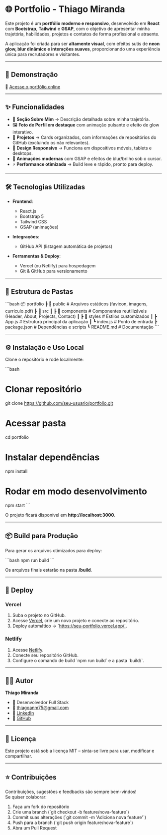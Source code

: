 # 🌐 Portfolio - Thiago Miranda  

Este projeto é um **portfólio moderno e responsivo**, desenvolvido em **React** com **Bootstrap**, **Tailwind** e **GSAP**, com o objetivo de apresentar minha trajetória, habilidades, projetos e contatos de forma profissional e atraente.  

A aplicação foi criada para ser **altamente visual**, com efeitos sutis de **neon glow, blur dinâmico e interações suaves**, proporcionando uma experiência única para recrutadores e visitantes.  

---

## 🚀 Demonstração  

🔗 [Acesse o portfólio online](https://thiago-miranda.vercel.app/) 

---

## ✨ Funcionalidades  

- 📌 **Seção Sobre Mim** → Descrição detalhada sobre minha trajetória.  
- 🖼️ **Foto de Perfil em destaque** com animação pulsante e efeito de glow interativo.  
- 📂 **Projetos** → Cards organizados, com informações de repositórios do GitHub (excluindo os não relevantes).  
- 🎨 **Design Responsivo** → Funciona em dispositivos móveis, tablets e desktops.  
- 🔮 **Animações modernas** com GSAP e efeitos de blur/brilho sob o cursor.  
- ⚡ **Performance otimizada** → Build leve e rápido, pronto para deploy.  

---

## 🛠️ Tecnologias Utilizadas  

- **Frontend**:  
  - React.js  
  - Bootstrap 5  
  - Tailwind CSS  
  - GSAP (animações)  

- **Integrações**:  
  - GitHub API (listagem automática de projetos)  

- **Ferramentas & Deploy**:  
  - Vercel (ou Netlify) para hospedagem  
  - Git & GitHub para versionamento  

---

## 📂 Estrutura de Pastas  

\`\`\`bash
📦 portfolio
 ┣ 📂 public          # Arquivos estáticos (favicon, imagens, curriculo.pdf)
 ┣ 📂 src
 ┃ ┣ 📂 components    # Componentes reutilizáveis (Header, About, Projects, Contact)
 ┃ ┣ 📂 styles        # Estilos customizados
 ┃ ┣ App.js           # Estrutura principal da aplicação
 ┃ ┗ index.js         # Ponto de entrada
 ┣ package.json       # Dependências e scripts
 ┗ README.md          # Documentação
\`\`\`

---

## ⚙️ Instalação e Uso Local  

Clone o repositório e rode localmente:  

\`\`\`bash
# Clonar repositório
git clone https://github.com/seu-usuario/portfolio.git

# Acessar pasta
cd portfolio

# Instalar dependências
npm install

# Rodar em modo desenvolvimento
npm start
\`\`\`

O projeto ficará disponível em **http://localhost:3000**.  

---

## 📦 Build para Produção  

Para gerar os arquivos otimizados para deploy:  

\`\`\`bash
npm run build
\`\`\`

Os arquivos finais estarão na pasta **/build**.  

---

## 🚀 Deploy  

### Vercel  
1. Suba o projeto no GitHub.  
2. Acesse [Vercel](https://vercel.com), crie um novo projeto e conecte ao repositório.  
3. Deploy automático → \`https://seu-portfolio.vercel.app\`.  

### Netlify  
1. Acesse [Netlify](https://netlify.com).  
2. Conecte seu repositório GitHub.  
3. Configure o comando de build \`npm run build\` e a pasta \`build/\`.  

---

## 👨‍💻 Autor  

**Thiago Miranda**  
- 💼 Desenvolvedor Full Stack  
- 📧 thiagoanm75@gmail.com  
- 🔗 [LinkedIn](https://www.linkedin.com/in/seu-linkedin)  
- 🐙 [GitHub](https://github.com/seu-usuario)  

---

## 📜 Licença  

Este projeto está sob a licença MIT – sinta-se livre para usar, modificar e compartilhar.  

---

## ⭐ Contribuições  

Contribuições, sugestões e feedbacks são sempre bem-vindos!  
Se quiser colaborar:  

1. Faça um fork do repositório  
2. Crie uma branch (\`git checkout -b feature/nova-feature\`)  
3. Commit suas alterações (\`git commit -m 'Adiciona nova feature'\`)  
4. Push para a branch (\`git push origin feature/nova-feature\`)  
5. Abra um Pull Request  
